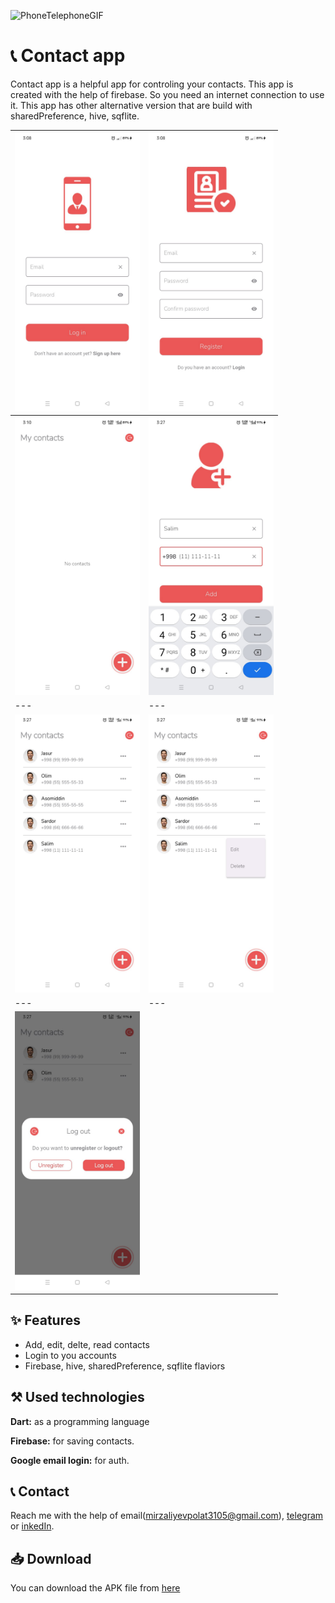 ![PhoneTelephoneGIF](https://github.com/user-attachments/assets/81057c13-5321-4ae6-b638-42ba8577d881)


# 📞 Contact app

Contact app is a helpful app for controling your contacts. This app is created with the help of firebase. So you need an internet connection to use it. This app has other alternative version that are build with sharedPreference, hive, sqflite. 

| <img src="https://github.com/MirzalievPulat/Contact-app/blob/main/q.jpg?raw=true" width="200"/> | <img src="https://github.com/MirzalievPulat/Contact-app/blob/main/2.jpg?raw=true" width="200"/> |
|---|---|
| <img src="https://github.com/MirzalievPulat/Contact-app/blob/main/3.jpg?raw=true" width="200"/> | <img src="https://github.com/MirzalievPulat/Contact-app/blob/main/4.jpg?raw=true" width="200"/> |
|---|---|
| <img src="https://github.com/MirzalievPulat/Contact-app/blob/main/5.jpg?raw=true" width="200"/> | <img src="https://github.com/MirzalievPulat/Contact-app/blob/main/6.jpg?raw=true" width="200"/> |
|---|---|
| <img src="https://github.com/MirzalievPulat/Contact-app/blob/main/7.jpg?raw=true" width="200"/> 


## ✨ Features
- Add, edit, delte, read contacts
- Login to you accounts
- Firebase, hive, sharedPreference, sqflite flaviors 

## ⚒️ Used technologies 

**Dart:** as a programming language

**Firebase:** for saving contacts.

**Google email login:** for auth.


## 📞 Contact

Reach me with the help of email(mirzaliyevpolat3105@gmail.com), [telegram](https://t.me/mirzaliyev2002) or [inkedIn](https://www.linkedin.com/in/po-lat-mirzaliyev-1628762b6/).

## 📥 Download

You can download the APK file from [here](https://github.com/MirzalievPulat/Contact-app/raw/main/app-arm64-v8a-release.apk)
